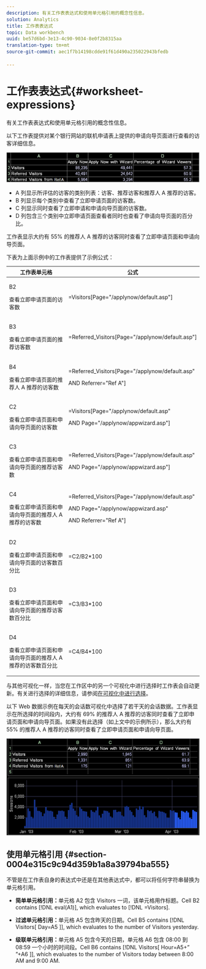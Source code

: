 ```yaml
---
description: 有关工作表表达式和使用单元格引用的概念性信息。
solution: Analytics
title: 工作表表达式
topic: Data workbench
uuid: be57d6bd-3e13-4c90-9034-8e0f2b8315aa
translation-type: tm+mt
source-git-commit: aec1f7b14198cdde91f61d490a235022943bfedb

---
```



# 工作表表达式{#worksheet-expressions}

有关工作表表达式和使用单元格引用的概念性信息。

以下工作表提供对某个银行网站的联机申请表上提供的申请向导页面进行查看的访客详细信息。

![](assets/client-wkst.png)

* A 列显示所评估的访客的类别列表：访客、推荐访客和推荐人 A 推荐的访客。
* B 列显示每个类别中查看了立即申请页面的访客数。
* C 列显示同时查看了立即申请和申请向导页面的访客数。
* D 列包含三个类别中立即申请页面查看者同时也查看了申请向导页面的百分比。

工作表显示大约有 55% 的推荐人 A 推荐的访客同时查看了立即申请页面和申请向导页面。

下表为上面示例中的工作表提供了示例公式：

<table id="table_0F5EFDB58040465AB599E6BE93324822"> 
 <thead> 
  <tr> 
   <th colname="col1" class="entry"> 工作表单元格 </th> 
   <th colname="col2" class="entry"> 公式 </th> 
  </tr> 
 </thead>
 <tbody> 
  <tr> 
   <td colname="col1"> <p>B2 </p> <p>查看立即申请页面的访客数 </p> </td> 
   <td colname="col2"> <p><span class="filepath"> =Visitors[Page="/applynow/default.asp"]</span> </p> </td> 
  </tr> 
  <tr> 
   <td colname="col1"> <p>B3 </p> <p>查看立即申请页面的推荐访客数 </p> </td> 
   <td colname="col2"> <p><span class="filepath"> =Referred_Visitors[Page="/applynow/default.asp"]</span> </p> </td> 
  </tr> 
  <tr> 
   <td colname="col1"> <p>B4 </p> <p>查看立即申请页面的推荐人 A 推荐的访客数 </p> </td> 
   <td colname="col2"> <p> <span class="filepath"> =Referred_Visitors[Page="/applynow/default.asp" </span> </p> <p> AND <span class="filepath">Referrer="Ref A"]</span> </p> </td> 
  </tr> 
  <tr> 
   <td colname="col1"> <p>C2 </p> <p>查看立即申请页面和申请向导页面的访客数 </p> </td> 
   <td colname="col2"> <p> <span class="filepath"> =Visitors[Page="/applynow/default.asp" </span> </p> <p> AND <span class="filepath">Page="/applynow/appwizard.asp"]</span> </p> </td> 
  </tr> 
  <tr> 
   <td colname="col1"> <p>C3 </p> <p>查看立即申请页面和申请向导页面的推荐访客数 </p> </td> 
   <td colname="col2"> <p> <span class="filepath"> =Referred_Visitors[Page="/applynow/default.asp" </span> </p> <p> AND <span class="filepath">Page="/applynow/appwizard.asp"]</span> </p> </td> 
  </tr> 
  <tr> 
   <td colname="col1"> <p>C4 </p> <p>查看立即申请页面和申请向导页面的推荐人 A 推荐的访客数 </p> </td> 
   <td colname="col2"> <p> <span class="filepath"> =Referred_Visitors[Page="/applynow/default.asp"</span> </p> <p> AND <span class="filepath">Page="/applynow/appwizard.asp"</span> </p> <p> AND <span class="filepath">Referrer="Ref A"]</span> </p> </td> 
  </tr> 
  <tr> 
   <td colname="col1"> <p>D2 </p> <p>查看立即申请页面和申请向导页面的访客数百分比 </p> </td> 
   <td colname="col2"> <p><span class="filepath"> =C2/B2*100</span> </p> </td> 
  </tr> 
  <tr> 
   <td colname="col1"> <p>D3 </p> <p>查看立即申请页面和申请向导页面的推荐访客数百分比 </p> </td> 
   <td colname="col2"> <p><span class="filepath"> =C3/B3*100</span> </p> </td> 
  </tr> 
  <tr> 
   <td colname="col1"> <p>D4 </p> <p>查看立即申请页面和申请向导页面的推荐人 A 推荐的访客数百分比 </p> </td> 
   <td colname="col2"> <p><span class="filepath"> =C4/B4*100</span> </p> </td> 
  </tr> 
 </tbody> 
</table>

与其他可视化一样，当您在工作区中的另一个可视化中进行选择时工作表会自动更新。有关进行选择的详细信息，请参阅[在可视化中进行选择](../../../../home/c-get-started/c-vis/c-sel-vis/c-sel-vis.md#concept-012870ec22c7476e9afbf3b8b2515746)。

以下 Web 数据示例在每天的会话数可视化中选择了若干天的会话数据。工作表显示在所选择的时间段内，大约有 69% 的推荐人 A 推荐的访客同时查看了立即申请页面和申请向导页面。如果没有此选择（如上文中的示例所示），那么大约有 55% 的推荐人 A 推荐的访客同时查看了立即申请页面和申请向导页面。

![](assets/client-exp.png)

## 使用单元格引用 {#section-0004e315c9c94d359b1a8a39794ba555}

不管是在工作表自身的表达式中还是在其他表达式中，都可以将任何字符串替换为单元格引用。

* **简单单元格引用：**&#x200B;单元格 A2 包含 Visitors 一词，该单元格用作标题。Cell B2 contains [!DNL eval(A1)], which evaluates to [!DNL =Visitors].

* **过滤单元格引用：**&#x200B;单元格 A5 包含昨天的日期。Cell B5 contains [!DNL Visitors[ Day=A5 ]], which evaluates to the number of Visitors yesterday.

* **级联单元格引用：**&#x200B;单元格 A5 包含今天的日期，单元格 A6 包含 08:00 到 08:59 一个小时的时间段。Cell B6 contains [!DNL Visitors[ Hour=A5+” ”+A6 ]], which evaluates to the number of Visitors today between 8:00 AM and 9:00 AM.

